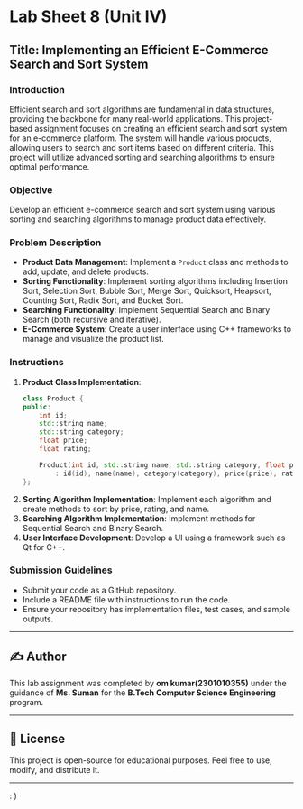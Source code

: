 
# Lab Sheet 8 (Unit IV)

## Title: Implementing an Efficient E-Commerce Search and Sort System

### Introduction
Efficient search and sort algorithms are fundamental in data structures, providing the backbone for many real-world applications. This project-based assignment focuses on creating an efficient search and sort system for an e-commerce platform. The system will handle various products, allowing users to search and sort items based on different criteria. This project will utilize advanced sorting and searching algorithms to ensure optimal performance.

### Objective
Develop an efficient e-commerce search and sort system using various sorting and searching algorithms to manage product data effectively.

### Problem Description
- **Product Data Management**: Implement a `Product` class and methods to add, update, and delete products.
- **Sorting Functionality**: Implement sorting algorithms including Insertion Sort, Selection Sort, Bubble Sort, Merge Sort, Quicksort, Heapsort, Counting Sort, Radix Sort, and Bucket Sort.
- **Searching Functionality**: Implement Sequential Search and Binary Search (both recursive and iterative).
- **E-Commerce System**: Create a user interface using C++ frameworks to manage and visualize the product list.

### Instructions
1. **Product Class Implementation**:
    ```cpp
    class Product {
    public:
        int id;
        std::string name;
        std::string category;
        float price;
        float rating;

        Product(int id, std::string name, std::string category, float price, float rating)
            : id(id), name(name), category(category), price(price), rating(rating) {}
    };
    ```
2. **Sorting Algorithm Implementation**: Implement each algorithm and create methods to sort by price, rating, and name.
3. **Searching Algorithm Implementation**: Implement methods for Sequential Search and Binary Search.
4. **User Interface Development**: Develop a UI using a framework such as Qt for C++.

### Submission Guidelines
- Submit your code as a GitHub repository.
- Include a README file with instructions to run the code.
- Ensure your repository has implementation files, test cases, and sample outputs.

---

## ✍️ Author
This lab assignment was completed by **om kumar(2301010355)** under the guidance of **Ms. Suman** for the **B.Tech Computer Science Engineering** program.

---

## 📜 License
This project is open-source for educational purposes. Feel free to use, modify, and distribute it.

---
: )
